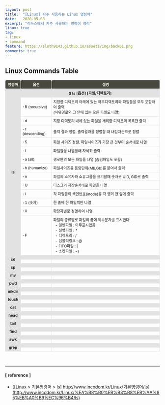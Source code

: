 ```yaml
---
layout: post
title:  "[Linux] 자주 사용하는 Linux 명령어"
date:   2020-05-08
excerpt: "리눅스에서 자주 사용하는 명령어 정리"
linux: true
tag:
- linux
- command
feature: https://sloth9143.github.io/assets/img/back01.png
comments: true
---
```


<style type="text/css">
    .blog_tbl th, .blog_tbl tr, .blog_tbl td{border: 1px solid #e2e2e2; border-radius: 4px; font-size: 9pt; padding: 5px;}
    .blog_tbl th{text-align: center; background: #e2e2e2; font-weight:bold;}
</style>

## Linux Commands Table

<table class="blog_tbl">
    <tr>
        <th style="width:10%; background:#49483e; color:#f8f8f2;">명령어</th>
        <th style="width:20%; background:#49483e; color:#f8f8f2;">옵션</th>
        <th style="width:70%; background:#49483e; color:#f8f8f2;">설명</th>
    </tr>
    <tr>
        <th rowspan="14" >ls</th>
        <th colspan="2">$ ls [옵션] [파일/디렉토리]</th>
    </tr>
    <tr>
        <td>-R (recursive)</td>
        <td>지정한 디렉토리 아래에 있는 하부디렉토리와 파일들을 모두 포함하여 출력<br />(하위경로와 그 안에 있는 모든 파일도 나열)</td>
    </tr>
    <tr>
        <td>-d</td>
        <td>지정 디렉토리 내에 있는 파일을 제외한 디렉토리 목록만 출력</td>
    </tr>
    <tr>
        <td>-r (descending)</td>
        <td>출력 결과 정렬. 출력결과를 정렬할 때 내림차순으로 정렬</td>
    </tr>
    <tr>
        <td>-S</td>
        <td>파일 사이즈 정렬. 파일사이즈가 가장 큰 것부터 순서대로 나열</td>
    </tr>
    <tr>
        <td>-l</td>
        <td>파일들을 나열할때 자세히 출력</td>
    </tr>
    <tr>
        <td>-a (all)</td>
        <td>경로안의 모든 파일을 나열 (숨김파일도 포함)</td>
    </tr>
    <tr>
        <td>-h (humanize)</td>
        <td>파일사이즈를 용량단위(Mb,Gb)를 붙여서 출력</td>
    </tr>
    <tr>
        <td>-n</td>
        <td>파일의 소유자와 소유그룹을 표기할때 숫자로 UID, GID로 출력</td>
    </tr>
    <tr>
        <td>-U</td>
        <td>디스크의 저장순서대로 파일을 나열</td>
    </tr>
    <tr>
        <td>-i</td>
        <td>각 파일들의 색인번호(inode)를 각 행의 맨 앞에 출력</td>
    </tr>
    <tr>
        <td>-1 (숫자)</td>
        <td>한 줄에 한 파일씩만 나열</td>
    </tr>
    <tr>
        <td>-X</td>
        <td>확장자별로 정열하여 나열</td>
    </tr>
    <tr>
        <td>-F</td>
        <td>
            파일의 종류별로 파일의 끝에 특수문자를 표시한다.<br />
            &nbsp; - 일반파일 : 아무표시없음<br />
            &nbsp; - 실행파일 : *<br />
            &nbsp; - 디렉토리 : /<br />
            &nbsp; - 심볼릭링크 : @<br />
            &nbsp; - FIFO파일 : |<br />
            &nbsp; - 소켓파일 : =)<br />
        </td>
    </tr>
    <tr>
        <th rowspan="2">cd</th>
        <th colspan="2"></th>
    </tr>
    <tr>
        <td></td>
        <td></td>
    </tr>
    <tr>
        <th rowspan="2">cp</th>
        <th colspan="2"></th>
    </tr>
    <tr>
        <td></td>
        <td></td>
    </tr>
    <tr>
        <th rowspan="2">mv</th>
        <th colspan="2"></th>
    </tr>
    <tr>
        <td></td>
        <td></td>
    </tr>
    <tr>
        <th rowspan="2">pwd</th>
        <th colspan="2"></th>
    </tr>
    <tr>
        <td></td>
        <td></td>
    </tr>
    <tr>
        <th rowspan="2">mkdir</th>
        <th colspan="2"></th>
    </tr>
    <tr>
        <td></td>
        <td></td>
    </tr>
    <tr>
        <th rowspan="2">touch</th>
        <th colspan="2"></th>
    </tr>
    <tr>
        <td></td>
        <td></td>
    </tr>
    <tr>
        <th rowspan="2">cat</th>
        <th colspan="2"></th>
    </tr>
    <tr>
        <td></td>
        <td></td>
    </tr>
    <tr>
        <th rowspan="2">head</th>
        <th colspan="2"></th>
    </tr>
    <tr>
        <td></td>
        <td></td>
    </tr>
    <tr>
        <th rowspan="2">tail</th>
        <th colspan="2"></th>
    </tr>
    <tr>
        <td></td>
        <td></td>
    </tr>
    <tr>
        <th rowspan="2">find</th>
        <th colspan="2"></th>
    </tr>
    <tr>
        <td></td>
        <td></td>
    </tr>
    <tr>
        <th rowspan="2">awk</th>
        <th colspan="2"></th>
    </tr>
    <tr>
        <td></td>
        <td></td>
    </tr>
    <tr>
        <th rowspan="2">grep</th>
        <th colspan="2"></th>
    </tr>
    <tr>
        <td></td>
        <td></td>
    </tr>
</table>

<br/>

---

#### [ reference ]
   - [[Linux > 기본명령어 > ls] http://www.incodom.kr/Linux/기본명령어/ls](http://www.incodom.kr/Linux/%EA%B8%B0%EB%B3%B8%EB%AA%85%EB%A0%B9%EC%96%B4/ls)